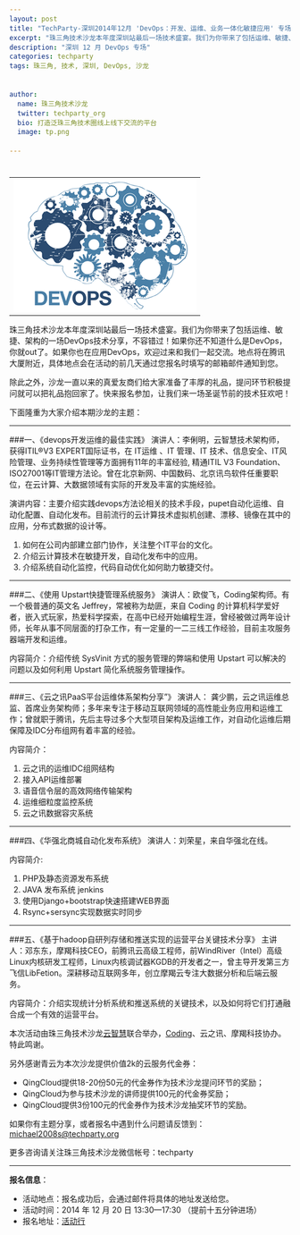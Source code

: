```yaml
---
layout: post
title: "TechParty-深圳2014年12月 'DevOps：开发、运维、业务一体化敏捷应用' 专场"
excerpt: "珠三角技术沙龙本年度深圳站最后一场技术盛宴。我们为你带来了包括运维、敏捷、架构的一场DevOps技术分享，不容错过！如果你还不知道什么是DevOps，你就out了。如果你也在应用DevOps，欢迎过来和我们一起交流。地点将在腾讯大厦附近，具体地点会在活动的前几天通过您报名时填写的邮箱邮件通知到您。"
description: "深圳 12 月 DevOps 专场"
categories: techparty
tags: 珠三角, 技术, 深圳, DevOps, 沙龙


author:
  name: 珠三角技术沙龙
  twitter: techparty_org
  bio: 打造泛珠三角技术圈线上线下交流的平台
  image: tp.png

---
```

<h1>
</h2>
<table>
<tr>
<td><img src="/img/20141204-devops.png"/></td>
</tr>
</table>

珠三角技术沙龙本年度深圳站最后一场技术盛宴。我们为你带来了包括运维、敏捷、架构的一场DevOps技术分享，不容错过！如果你还不知道什么是DevOps，你就out了。如果你也在应用DevOps，欢迎过来和我们一起交流。地点将在腾讯大厦附近，具体地点会在活动的前几天通过您报名时填写的邮箱邮件通知到您。

除此之外，沙龙一直以来的真爱友商们给大家准备了丰厚的礼品，提问环节积极提问就可以把礼品抱回家了。快来报名参加，让我们来一场圣诞节前的技术狂欢吧！

下面隆重为大家介绍本期沙龙的主题：

---

###一、《devops开发运维的最佳实践》
演讲人：李俐明，云智慧技术架构师，获得ITIL®V3 EXPERT国际证书，在 IT运维 、IT 管理、IT 技术、信息安全、IT风险管理、业务持续性管理等方面拥有11年的丰富经验, 精通ITIL V3 Foundation、ISO27001等IT管理方法论。曾在北京新网、中国数码、北京讯鸟软件任重要职位，在云计算、大数据领域有实际的开发及丰富的实施经验。

演讲内容：主要介绍实践devops方法论相关的技术手段，pupet自动化运维、自动化配置、自动化发布。目前流行的云计算技术虚拟机创建、漂移、镜像在其中的应用，分布式数据的设计等。

1. 如何在公司内部建立部门协作，关注整个IT平台的文化。
2. 介绍云计算技术在敏捷开发，自动化发布中的应用。
3. 介绍系统自动化监控，代码自动优化如何助力敏捷交付。

---

###二、《使用 Upstart快捷管理系统服务》
演讲人：欧俊飞，Coding架构师。有一个极普通的英文名 Jeffrey，常被称为劫匪，来自 Coding 的计算机科学爱好者，嵌入式玩家，热爱科学探索，在高中已经开始编程生涯，曾经被做过两年设计师，长年从事不同层面的打杂工作，有一定量的一二三线工作经验，目前主攻服务器端开发和运维。

内容简介：介绍传统 SysVinit 方式的服务管理的弊端和使用 Upstart 可以解决的问题以及如何利用 Upstart 简化系统服务管理操作。

---

###三、《云之讯PaaS平台运维体系架构分享”》
演讲人： 龚少鹏，云之讯运维总监、首席业务架构师；多年来专注于移动互联网领域的高性能业务应用和运维工作；曾就职于腾讯，先后主导过多个大型项目架构及运维工作，对自动化运维后期保障及IDC分布组网有着丰富的经验。

内容简介：

1. 云之讯的运维IDC组网结构
2. 接入API运维部署
3. 语音信令层的高效网络传输架构
4. 运维细粒度监控系统
5. 云之讯数据容灾系统

---

###四、《华强北商城自动化发布系统》
演讲人：刘荣星，来自华强北在线。

内容简介:

1. PHP及静态资源发布系统
2. JAVA 发布系统 jenkins
3. 使用Django+bootstrap快速搭建WEB界面
4. Rsync+sersync实现数据实时同步

---

###五、《基于hadoop自研列存储和推送实现的运营平台关键技术分享》
主讲人：邓东东，摩羯科技CEO，前腾讯云高级工程师，前WindRiver（Intel）高级Linux内核研发工程师，Linux内核调试器KGDB的开发者之一，曾主导开发第三方飞信LibFetion。深耕移动互联网多年，创立摩羯云专注大数据分析和后端云服务。

内容简介：介绍实现统计分析系统和推送系统的关键技术，以及如何将它们打通融合成一个有效的运营平台。

本次活动由珠三角技术沙龙[云智慧](http://www.cloudwise.com)联合举办，[Coding](https://coding.net)、云之讯、摩羯科技协办。特此鸣谢。

另外感谢青云为本次沙龙提供价值2k的云服务代金券：

+ QingCloud提供18-20份50元的代金券作为技术沙龙提问环节的奖励；
+ QingCloud为参与技术沙龙的讲师提供100元的代金券奖励；
+ QingCloud提供3份100元的代金券作为技术沙龙抽奖环节的奖励。



如果你有主题分享，或者报名中遇到什么问题请反馈到：michael2008s@techparty.org

更多咨询请关注珠三角技术沙龙微信帐号：techparty


---

**报名信息**：

* 活动地点：报名成功后，会通过邮件将具体的地址发送给您。
* 活动时间：2014 年 12 月 20 日 13:30—17:30 （提前十五分钟进场）
* 报名地址：[活动行](http://www.huodongxing.com/event/2258877300700)
